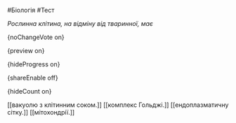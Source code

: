 #Біологія #Тест

*Рослинна клітина, на відміну від тваринної, має*

{noChangeVote on}

{preview on}

{hideProgress on}

{shareEnable off}

{hideCount on}

[[вакуолю з клітинним соком.]]
[[комплекс Гольджі.]]
[[ендоплазматичну сітку.]]
[[мітохондрії.]]
